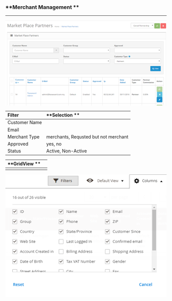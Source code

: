 ### **Merchant Management **

---

![](/assets/MerchantManagement.png)

| **Filter** | **Selection ** |
| :--- | :--- |
| Customer Name  |  |
| Email |  |
| Merchant Type | merchants, Requsted but not merchant |
| Approved  | yes, no  |
| Status  | Active, Non-Active  |

| **GridView ** |  |
| :--- | :--- |
|  |  |

![](/assets/Custom.png)

